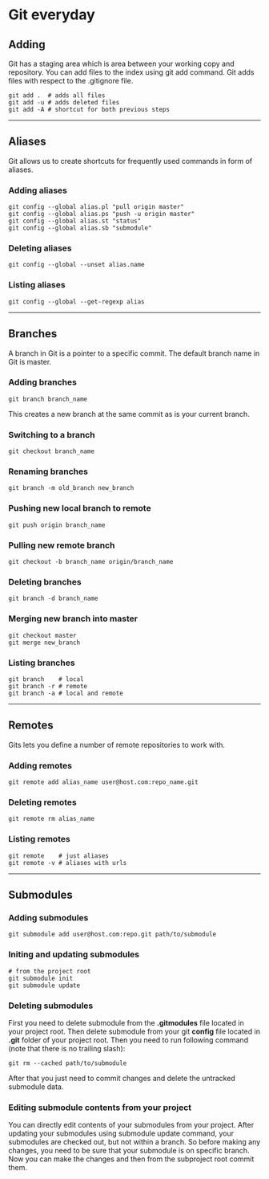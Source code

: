 # Git everyday 

## Adding

Git has a staging area which is area between your working copy and repository. You can add files to the index using git add command. Git adds files with respect to the .gitignore file.

	git add .  # adds all files
	git add -u # adds deleted files
	git add -A # shortcut for both previous steps
	
------

## Aliases

Git allows us to create shortcuts for frequently used commands in form of aliases. 

### Adding aliases

	git config --global alias.pl "pull origin master"
	git config --global alias.ps "push -u origin master"
	git config --global alias.st "status" 
	git config --global alias.sb "submodule"
	
### Deleting aliases

	git config --global --unset alias.name
	
### Listing aliases

	git config --global --get-regexp alias

------

## Branches

A branch in Git is a pointer to a specific commit. The default branch name in Git is master.

### Adding branches

	git branch branch_name
	
This creates a new branch at the same commit as is your current branch.
	
### Switching to a branch

	git checkout branch_name

### Renaming branches

	git branch -m old_branch new_branch

### Pushing new local branch to remote

	git push origin branch_name
	
### Pulling new remote branch 

	git checkout -b branch_name origin/branch_name
	
### Deleting branches

	git branch -d branch_name
	
### Merging new branch into master

	git checkout master
	git merge new_branch
	
### Listing branches

	git branch    # local
	git branch -r # remote
	git branch -a # local and remote
	
------
	
## Remotes

Gits lets you define a number of remote repositories to work with.


### Adding remotes

	git remote add alias_name user@host.com:repo_name.git
	
### Deleting remotes

	git remote rm alias_name
	
### Listing remotes

	git remote    # just aliases
	git remote -v # aliases with urls
	
------
	
## Submodules

### Adding submodules

	git submodule add user@host.com:repo.git path/to/submodule
	
### Initing and updating submodules
	
	# from the project root
	git submodule init
	git submodule update
	
### Deleting submodules

First you need to delete submodule from the **.gitmodules** file located in your project root. Then delete submodule from your git **config** file located in **.git** folder of your project root. Then you need to run following command (note that there is no trailing slash):

	git rm --cached path/to/submodule 
	
After that you just need to commit changes and delete the untracked submodule data.

### Editing submodule contents from your project

You can directly edit contents of your submodules from your project. After updating your submodules using submodule update command, your submodules are checked out, but not within a branch. So before making any changes, you need to be sure that your submodule is on specific branch. Now you can make the changes and then from the subproject root commit them.
